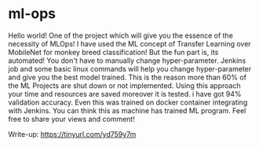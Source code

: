 # ml-ops
Hello world!
One of the project which will give you the essence of the necessity of MLOps! I have used the ML concept of Transfer Learning over MobileNet for monkey breed classification! But the fun part is, its automated! You don't have to manually change hyper-parameter. Jenkins job and some basic linux commands will help you change hyper-parameter and give you the best model trained. This is the reason more than 60% of the ML Projects are shut down or not implemented. Using this approach your time and resources are saved moreover it is tested. i have got 94% validation accuracy. Even this was trained on docker container integrating with Jenkins. You can think this as machine has trained ML program. Feel free to share your views and comment!


Write-up: https://tinyurl.com/yd759y7m
